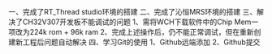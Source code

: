 一、完成了RT_Thread studio环境的搭建
二、完成了沁恒MRS环境的搭建
三、解决了CH32V307开发板不能调试的问题
	1、需将WCH下载软件中的Chip Mem一项改为224k rom + 96k ram
	2、完成上述操作后，仍不能正常调试，但在重新创建新工程后问题自动解决
四、学习Git的使用
	1、Github远端添加
	2、Github提交